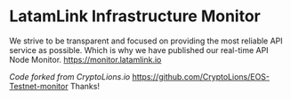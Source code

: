 # LatamLink Infrastructure Monitor

We strive to be transparent and focused on providing the most reliable API service as possible. Which is why we have published our real-time API Node Monitor. https://monitor.latamlink.io

*Code forked from CryptoLions.io*
 https://github.com/CryptoLions/EOS-Testnet-monitor
Thanks!
